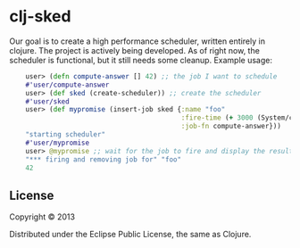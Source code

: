 # clj-sked
Our goal is to create a high performance scheduler, written entirely in clojure.
The project is actively being developed.  As of right now, the scheduler is functional, but it still needs some cleanup. 
Example usage:
```clojure
    user> (defn compute-answer [] 42) ;; the job I want to schedule
    #'user/compute-answer
    user> (def sked (create-scheduler)) ;; create the scheduler
    #'user/sked
    user> (def mypromise (insert-job sked {:name "foo" 
                                           :fire-time (+ 3000 (System/currentTimeMillis)) 
                                           :job-fn compute-answer}))
    "starting scheduler"
    #'user/mypromise
    user> @mypromise ;; wait for the job to fire and display the result
    "*** firing and removing job for" "foo"
    42
```
## License

Copyright © 2013 

Distributed under the Eclipse Public License, the same as Clojure.
